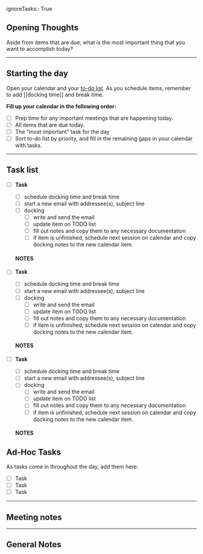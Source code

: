 ignoreTasks:: True

## Opening Thoughts
Aside from items that are due, what is the most important thing that you want to accomplish today? 




***
## Starting the day
Open your calendar and your [to-do list](https://aetnao365-my.sharepoint.com/:x:/g/personal/woodd1_aetna_com/ETTUe9-FrjNAre7wI5htgM4BrzJITEQwYXnL_Xi3P9mEWw?e=w2TbaZ). As you schedule items, remember to add [[docking time]] and break time. 
 
**Fill up your calendar in the following order:**
- [ ] Prep time for any important meetings that are happening today.
- [ ] All items that are due today.
- [ ] The "most important" task for the day
- [ ] Sort to-do list by priority, and fill in the remaining gaps in your calendar with tasks. 

***
## Task list
- [ ] **Task**
	- [ ] schedule docking time and break time
	- [ ] start a new email with addressee(s), subject line
	- [ ] docking
		- [ ] write and send the email
		- [ ] update item on TODO list
		- [ ] fill out notes and copy them to any necessary documentation
		- [ ] if item is unfinished, schedule next session on calendar and copy docking notes to the new calendar item.
	
	#### NOTES
	
- [ ] **Task**
	- [ ] schedule docking time and break time
	- [ ] start a new email with addressee(s), subject line
	- [ ] docking
		- [ ] write and send the email
		- [ ] update item on TODO list
		- [ ] fill out notes and copy them to any necessary documentation
		- [ ] if item is unfinished, schedule next session on calendar and copy docking notes to the new calendar item.
	
	#### NOTES
	
- [ ] **Task**
	- [ ] schedule docking time and break time
	- [ ] start a new email with addressee(s), subject line
	- [ ] docking
		- [ ] write and send the email
		- [ ] update item on TODO list
		- [ ] fill out notes and copy them to any necessary documentation
		- [ ] if item is unfinished, schedule next session on calendar and copy docking notes to the new calendar item.
	
	#### NOTES
	

## Ad-Hoc Tasks 
As tasks come in throughout the day, add them here:
- [ ] Task
- [ ] Task
- [ ] Task

***

## Meeting notes


***

## General Notes





